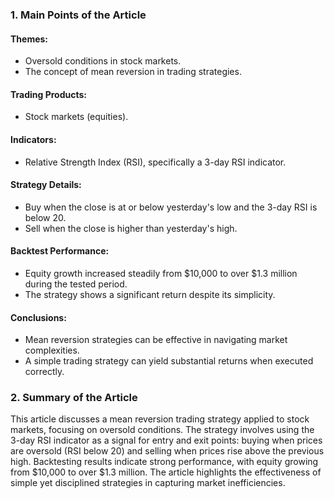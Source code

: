 ### 1. Main Points of the Article

#### Themes:
- Oversold conditions in stock markets.
- The concept of mean reversion in trading strategies.

#### Trading Products:
- Stock markets (equities).

#### Indicators:
- Relative Strength Index (RSI), specifically a 3-day RSI indicator.

#### Strategy Details:
- Buy when the close is at or below yesterday's low and the 3-day RSI is below 20.
- Sell when the close is higher than yesterday's high.

#### Backtest Performance:
- Equity growth increased steadily from $10,000 to over $1.3 million during the tested period.
- The strategy shows a significant return despite its simplicity.

#### Conclusions:
- Mean reversion strategies can be effective in navigating market complexities.
- A simple trading strategy can yield substantial returns when executed correctly.

### 2. Summary of the Article

This article discusses a mean reversion trading strategy applied to stock markets, focusing on oversold conditions. The strategy involves using the 3-day RSI indicator as a signal for entry and exit points: buying when prices are oversold (RSI below 20) and selling when prices rise above the previous high. Backtesting results indicate strong performance, with equity growing from $10,000 to over $1.3 million. The article highlights the effectiveness of simple yet disciplined strategies in capturing market inefficiencies.
